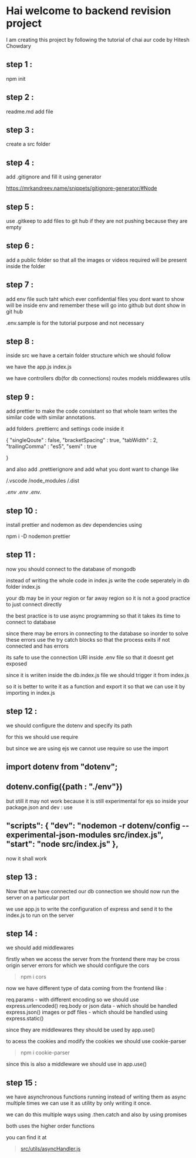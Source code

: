 # Hai welcome to backend revision project 

I am creating this project by following the tutorial of chai aur code by Hitesh Chowdary

## step 1 : 

npm init 

## step 2 : 

readme.md add file

## step 3 : 

create a src folder 

## step 4 : 

add .gitignore and fill it using generator 

https://mrkandreev.name/snippets/gitignore-generator/#Node

## step 5 : 

use .gitkeep to add files to git hub if they are not pushing because they are empty

## step 6 : 

add a public folder so that all the images or  videos required will be present inside the folder

## step 7 : 

add env file such taht which ever confidential files you dont want to show will be inside env and remember these will go into github but dont show in git hub

.env.sample is for the tutorial purpose and not necessary

## step 8 : 

inside src we have a certain folder structure which we should follow

we have the app.js index.js 

we have controllers db(for db connections) routes models middlewares utils 

## step 9 :

add prettier to make the code consistant so that whole team writes the similar code with similar annotations.

add folders .prettierrc and settings code inside it 

{
    "singleQoute" : false,
    "bracketSpacing" : true,
    "tabWidth" : 2,
    "trailingComma" : "es5",
    "semi" : true

}

and also add .prettierignore and add what you dont want to change like

/.vscode
/node_modules
/.dist

*.env
.env
.env.*

## step 10 :

install prettier and nodemon as dev dependencies using 

npm i -D nodemon prettier 

## step 11 :

now you should connect to the database of mongodb 

instead of writing the whole code in index.js write the code 
seperately in db folder index.js 

your db may be in your region or far away region so it is not a 
good practice to just connect directly 

the best practice is to use async programming so that it takes
its time to connect to database 

since there may be errors in connecting to the database so 
inorder to solve these errors use the try catch blocks 
so that the process exits if not connected and has errors 

its safe to use the connection URI inside .env file so that it doesnt get exposed

since it is wriiten inside the db.index.js file we should trigger it from index.js 

so it is better to write it as a function and export it so that we can use it 
by importing in index.js

## step 12 :

we should configure the dotenv and specify its path 

for this we should use require 

but since we are using ejs we cannot use require so use the import 

<h2>import dotenv from "dotenv";</h2>

<h2>dotenv.config({path : "./env"})</h2>

but still it may not work because it is still experimental for ejs so 
inside your package.json and dev : use 

<h2>
    "scripts": 
    {
        "dev": "nodemon -r dotenv/config --experimental-json-modules src/index.js",
        "start": "node src/index.js"
    },
</h2>

now it shall work

## step 13 :

Now that we have connected our db connection we should now run the server on 
a particular port 

we use app.js to write the configuration of express and send it to the 
index.js to run on the server 

## step 14 :

we should add middlewares 

firstly when we access the server from the frontend there may be 
cross origin server errors for which we should configure the cors 

> npm i cors

now we have different type of data coming from the frontend like :

req.params - with different encoding so we should use express.urlencoded()
req.body or json data - which should be handled express.json()
images or pdf files - which should be handled using express.static()

since they are middlewares they should be used by app.use()

to acess the cookies and modify the cookies we should use cookie-parser

> npm i cookie-parser 

since this is also a middleware we should use in app.use()

## step 15 :

we have asynchronous functions running instead of writing them as async 
multiple times we can use it as utility by only writing it once.

we can do this multiple ways using .then.catch and also by using promises 

both uses the higher order functions 

you can find it at 
> <a href = "https://github.com/SaiEswar15/Backend-Revision-Chai-aur-code/blob/main/src/utils/asyncHandler.js">src/utils/asyncHandler.js</a> 









